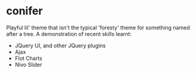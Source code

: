 # conifer

Playful lil' theme that isn't the typical 'foresty' theme for something named after a tree. A demonstration of recent skills learnt:

- JQuery UI, and other JQuery plugins
- Ajax
- Flot Charts
- Nivo Slider
